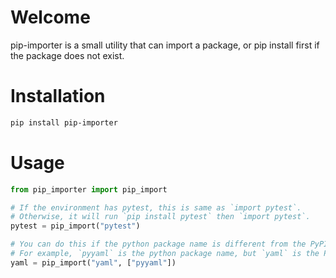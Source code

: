 # Welcome

pip-importer is a small utility that can import a package, or pip install first if the package does not exist.


#  Installation

```bash
pip install pip-importer
```

# Usage

```python
from pip_importer import pip_import

# If the environment has pytest, this is same as `import pytest`.
# Otherwise, it will run `pip install pytest` then `import pytest`.
pytest = pip_import("pytest")

# You can do this if the python package name is different from the PyPI package name.
# For example, `pyyaml` is the python package name, but `yaml` is the PyPI package name.
yaml = pip_import("yaml", ["pyyaml"])
```
